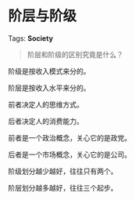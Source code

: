 # 阶层与阶级

Tags: **Society**

> 阶层和阶级的区别究竟是什么？



阶级是按收入模式来分的。

阶层是按收入水平来分的。

  


前者决定人的思维方式。

后者决定人的消费能力。

  


前者是一个政治概念，关心它的是政党。

后者是一个市场概念，关心它的是公司。

  


阶级划分越少越好，往往只有两个。

阶层划分越多越好，往往三个起步。



